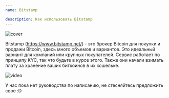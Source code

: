 ```yaml
---
name: Bitstamp

description: Как использовать Bitstamp
---
```


![cover](assets/cover.webp)

Bitstamp (https://www.bitstamp.net/) - это брокер Bitcoin для покупки и продажи Bitcoin, здесь много объемов и вариантов. Это идеальный вариант для компаний или крупных покупателей. Сервис работает по принципу KYC, так что будьте в курсе этого. Также они начали взимать плату за хранение ваших биткоинов в их кошельке.

![video](https://youtu.be/enL6T9J-LnQ)

У нас пока нет руководства по написанию, не стесняйтесь предложить свое :D